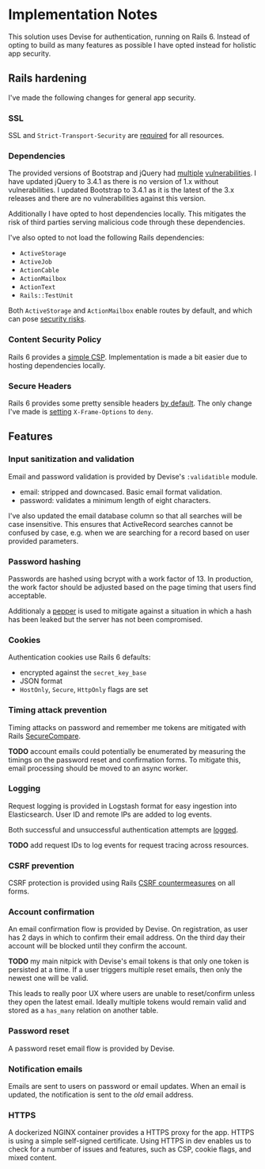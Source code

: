 # Implementation Notes

This solution uses Devise for authentication, running on Rails 6. Instead of opting to build as many features as
possible I have opted instead for holistic app security.

## Rails hardening

I've made the following changes for general app security.

### SSL

SSL and `Strict-Transport-Security` are [required](authenticator/config/environments/production.rb#L44) for 
all resources.

### Dependencies

The provided versions of Bootstrap and jQuery had [multiple](https://snyk.io/test/npm/bootstrap/3.3.7) 
[vulnerabilities](https://snyk.io/test/npm/jquery/1.12.4). I have updated jQuery to 3.4.1 as there is no version of 1.x
without vulnerabilities. I updated Bootstrap to 3.4.1 as it is the latest of the 3.x releases and there are no 
vulnerabilities against this version.

Additionally I have opted to host dependencies locally. This mitigates the risk of third parties serving malicious 
code through these dependencies.

I've also opted to not load the following Rails dependencies:

- `ActiveStorage`
- `ActiveJob`
- `ActionCable`
- `ActionMailbox`
- `ActionText`
- `Rails::TestUnit`

Both `ActiveStorage` and `ActionMailbox` enable routes by default, and which can pose 
[security risks](https://hackerone.com/reports/473888).

### Content Security Policy

Rails 6 provides a [simple CSP](https://guides.rubyonrails.org/security.html#content-security-policy). 
Implementation is made a bit easier due to hosting dependencies locally.

### Secure Headers

Rails 6 provides some pretty sensible headers [by default](https://edgeguides.rubyonrails.org/security.html#default-headers).
The only change I've made is [setting](authenticator/config/application.rb#L23) `X-Frame-Options` to `deny`.

## Features

### Input sanitization and validation

Email and password validation is provided by Devise's `:validatible` module. 

 - email: stripped and downcased. Basic email format validation.
 - password: validates a minimum length of eight characters.
 
I've also updated the email database column so that all searches will be case insensitive. This ensures that 
ActiveRecord searches cannot be confused by case, e.g. when we are searching for a record based on user provided
parameters.

### Password hashing

Passwords are hashed using bcrypt with a work factor of 13. In production, the work factor should be adjusted 
based on the page timing that users find acceptable.  

Additionaly a [pepper](authenticator/config/initializers/devise.rb#L117) is used to mitigate against 
a situation in which a hash has been leaked but the server has not been compromised.

### Cookies

Authentication cookies use Rails 6 defaults:

 - encrypted against the `secret_key_base`
 - JSON format
 - `HostOnly`, `Secure`, `HttpOnly` flags are set

### Timing attack prevention

Timing attacks on password and remember me tokens are mitigated with Rails [SecureCompare](https://api.rubyonrails.org/classes/ActiveSupport/SecurityUtils.html#method-c-secure_compare).

**TODO** account emails could potentially be enumerated by measuring the timings on the password reset and confirmation
forms. To mitigate this, email processing should be moved to an async worker.     

### Logging

Request logging is provided in Logstash format for easy ingestion into Elasticsearch. User ID and remote IPs are added to
log events.

Both successful and unsuccessful authentication attempts are 
[logged](https://github.com/kiesia/product_security_challenge/blob/master/authenticator/config/initializers/warden_callbacks.rb). 

**TODO** add request IDs to log events for request tracing across resources.  

### CSRF prevention

CSRF protection is provided using Rails 
[CSRF countermeasures](https://guides.rubyonrails.org/security.html#csrf-countermeasures) on all forms.  

### Account confirmation

An email confirmation flow is provided by Devise. On registration, as user has 2 days in which to confirm their email 
address. On the third day their account will be blocked until they confirm the account.

**TODO** my main nitpick with Devise's email tokens is that only one token is persisted at a time. If a user triggers 
multiple reset emails, then only the newest one will be valid. 

This leads to really poor UX where users are unable to reset/confirm unless they open the latest email. Ideally multiple
tokens would remain valid and stored as a `has_many` relation on another table.   

### Password reset

A password reset email flow is provided by Devise.

### Notification emails

Emails are sent to users on password or email updates. When an email is updated, the notification is sent to the _old_
email address.

### HTTPS

A dockerized NGINX container provides a HTTPS proxy for the app. HTTPS is using a simple self-signed certificate. 
Using HTTPS in dev enables us to check for a number of issues and features, such as CSP, cookie flags, and mixed content.
